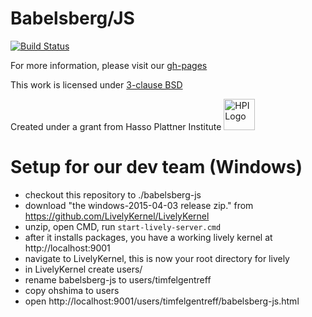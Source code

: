 Babelsberg/JS
=============
[![Build Status](https://travis-ci.org/psieg/babelsberg-js.png?branch=dev)](https://travis-ci.org/psieg/babelsberg-js)

For more information, please visit our [gh-pages](http://babelsberg.github.io/babelsberg-js/)

This work is licensed under [3-clause BSD](https://github.com/babelsberg/babelsberg-js/blob/master/LICENSE)

Created under a grant from Hasso Plattner Institute <img src="http://upload.wikimedia.org/wikipedia/de/c/c9/Hpi_logo.png" alt="HPI Logo" width="50" height="50"/>



Setup for our dev team (Windows)
=============
* checkout this repository to ./babelsberg-js
* download "the windows-2015-04-03 release zip." from https://github.com/LivelyKernel/LivelyKernel
* unzip, open CMD, run ```start-lively-server.cmd```
* after it installs packages, you have a working lively kernel at http://localhost:9001
* navigate to LivelyKernel, this is now your root directory for lively
* in LivelyKernel create users/
* rename babelsberg-js to users/timfelgentreff
* copy ohshima to users
* open http://localhost:9001/users/timfelgentreff/babelsberg-js.html
